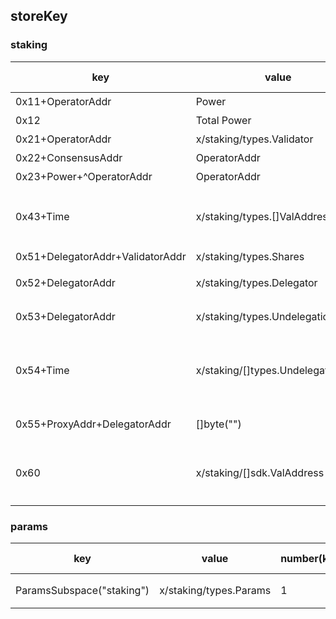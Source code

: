 ## storeKey

### staking 

| key                                 | value                              | number(key) | value details                   | value size | clean up                                                | 备注                    |
| ----------------------------------- | ---------------------------------- | ----------- | ------------------------------- | ---------- | ------------------------------------------------------- | ----------------------- |
| 0x11+OperatorAddr                   | Power                              | N/A         | 无数组                          | <1k        | 交易清理                                                | LastValidatorsPower     |
| 0x12                                | Total Power                        | 1           | 无数组                          | <1k        | 无需清零                                                | LastTotalPower          |
| 0x21+OperatorAddr                   | x/staking/types.Validator          | N/A         | 无数组                          | <1k        | 交易清理                                                | Validator               |
| 0x22+ConsensusAddr                  | OperatorAddr                       | N/A         | 无数组                          | <1k        | 交易清理                                                | Validator               |
| 0x23+Power+^OperatorAddr            | OperatorAddr                       | N/A         | 无数组                          | <1k        | 交易清理                                                | Validator               |
| 0x43+Time                           | x/staking/types.[]ValAddress       | N/A         | 数组长度最多为validator集合总数 | \>1k       | 每个区块清理到期                                        | ValidatorQueue          |
| 0x51+DelegatorAddr+ValidatorAddr    | x/staking/types.Shares             | N/A         | 无数组                          | <1k        | 取消投票时清理                                          | SharesKey                 |
| 0x52+DelegatorAddr                  | x/staking/types.Delegator          | N/A         | 无数组                          | <1k        | 当全部解委托tokens时清理                                | DelegatorKey            |
| 0x53+DelegatorAddr                  | x/staking/types.UndelegationInfo   | N/A         | 无数组                          | <1k        | 当解委托到期时清理                                      | UnDelegationInfoKey     |
| 0x54+Time                           | x/staking/[]types.UndelegationInfo | N/A         | 有数组                          | 可能会>1k  | 当[]UndelegationInfo中的UndelegationInfo都到期时        | UnDelegateQueueKey      |
| 0x55+ProxyAddr+DelegatorAddr        | []byte("")                         | N/A         | 无数组                          | <1k       | 当delegator发起解代理tx时                          | ProxyKey   |
| 0x60                                | x/staking/[]sdk.ValAddress         | 1           | 有数组                          | 可能会>1k  | 当存在要强制剔除出块集合的validator时，EndBlock时候清理 | ValidatorAbandonedKey   |




### params 

| key                       | value                  | number(key) | value details | value size | clean up | 备注   |
| ------------------------- | ---------------------- | ----------- | ------------- | ---------- | -------- | ------ |
| ParamsSubspace("staking") | x/staking/types.Params | 1           | 无数组        | <1k        | 无需清零 | Params |


​     